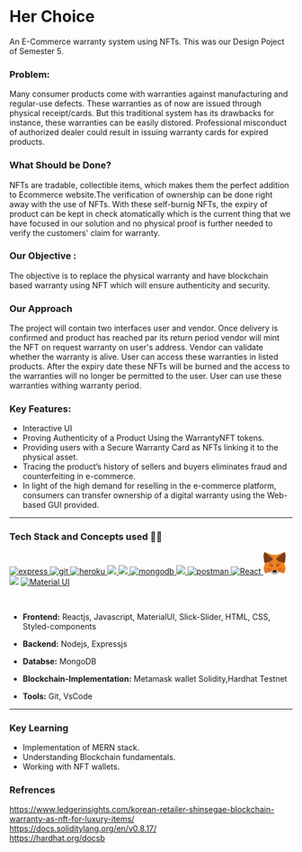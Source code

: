 # Her Choice
An E-Commerce warranty system using NFTs. This  was  our Design Poject of Semester 5.

### Problem:
Many consumer products come with warranties against manufacturing and regular-use defects. These warranties as of now are issued through physical receipt/cards. But this traditional system has its drawbacks for instance, these warranties can be easily distored. Professional misconduct of authorized dealer could result in issuing warranty cards for expired products. 

### What Should be Done?
NFTs are tradable, collectible items, which makes them the perfect addition to Ecommerce website.The verification of ownership can be done right away with the use of NFTs. With these self-burnig NFTs, the expiry of product can be kept in check atomatically which is the current thing that we have focused in our solution and no physical proof is further needed to verify the customers' claim for warranty.

### Our Objective :

The objective is to replace the physical warranty and have blockchain based warranty using NFT which will ensure authenticity and security.

### Our Approach
 The project will contain two interfaces user and vendor. Once delivery is confirmed and product has reached par its return period vendor will mint the NFT on request warranty on user's address. Vendor can validate whether the warranty is alive. User can access these warranties in listed products. After the expiry date these NFTs will be burned and the access to the warranties will no longer be permitted to the user. User can use these warranties withing warranty period.
 
 

### Key Features:

*  Interactive UI <br>
* Proving Authenticity of a Product Using the WarrantyNFT tokens.<br>
* Providing users with a Secure Warranty Card as NFTs linking it to the physical          asset.<br>
* Tracing the product’s history of sellers and buyers eliminates fraud and counterfeiting in e-commerce.<br>
* In light of the high demand for reselling in the e-commerce platform, consumers can transfer ownership of a digital warranty using the Web-based GUI provided.<br>


***
### Tech Stack and Concepts used 👨‍💻

<p align="left"> <a href="https://expressjs.com" target="_blank"> <img src="https://www.vectorlogo.zone/logos/expressjs/expressjs-ar21.svg" alt="express" height="40"/> </a> <a href="https://git-scm.com/" target="_blank"> <img src="https://www.vectorlogo.zone/logos/git-scm/git-scm-icon.svg" alt="git" width="40" height="40"/> </a> <a href="https://heroku.com" target="_blank"> <img src="https://www.vectorlogo.zone/logos/heroku/heroku-icon.svg" alt="heroku" width="40" height="40"/> </a> <a href="https://www.w3.org/html/" target="_blank"> <img src="https://img.icons8.com/color/48/000000/html-5.png"/> </a> <a href="https://developer.mozilla.org/en-US/docs/Web/JavaScript" target="_blank"> <img src="https://img.icons8.com/color/48/000000/javascript.png"/> </a> <a href="https://www.mongodb.com/" target="_blank"> <img src="https://www.vectorlogo.zone/logos/mongodb/mongodb-icon.svg" alt="mongodb" width="50" height="50"/> </a> <a href="https://nodejs.org" target="_blank"> <img src="https://img.icons8.com/color/48/000000/nodejs.png"/> </a> <a href="https://postman.com" target="_blank"> <img src="https://www.vectorlogo.zone/logos/getpostman/getpostman-icon.svg" alt="postman" width="40" height="40"/> </a> <a href="https://reactjs.org/" target="_blank"> <img src="https://upload.wikimedia.org/wikipedia/commons/thumb/a/a7/React-icon.svg/1280px-React-icon.svg.png" alt="React" width="60" height="40"/> </a> <a href="https://metamask.io/" target="_blank" rel="noreferrer"> <img src="https://github.com/srushti1hub/portfolio/blob/main/assets/icons/metamask.png" alt="metamask" width="40" height="40" /></a>
<img width="35px" src = "./readme_assets/moralis.svg">
  </div> <a href="https://material-ui.com" target="_blank"> <img src="https://material-ui.com/static/logo.png" alt="Material UI" width="50" height="60"/> </a></p>
<br>

* __Frontend:__ Reactjs, Javascript, MaterialUI, Slick-Slider, HTML, CSS, Styled-components
* __Backend:__  Nodejs, Expressjs
* __Databse:__ MongoDB
* __Blockchain-Implementation:__ Metamask wallet
 Solidity,Hardhat Testnet

* __Tools:__ Git, VsCode 

***
 ### Key Learning

* Implementation of MERN stack. <br>
* Understanding Blockchain fundamentals. <br>
* Working with NFT wallets.<br>

### Refrences 

https://www.ledgerinsights.com/korean-retailer-shinsegae-blockchain-warranty-as-nft-for-luxury-items/ <br>
https://docs.soliditylang.org/en/v0.8.17/ <br>
https://hardhat.org/docsb <br>
